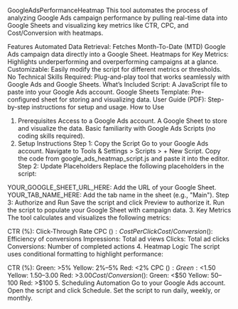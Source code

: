 GoogleAdsPerformanceHeatmap
This tool automates the process of analyzing Google Ads campaign performance by pulling real-time data into Google Sheets and visualizing key metrics like CTR, CPC, and Cost/Conversion with heatmaps.

Features
Automated Data Retrieval: Fetches Month-To-Date (MTD) Google Ads campaign data directly into a Google Sheet.
Heatmaps for Key Metrics: Highlights underperforming and overperforming campaigns at a glance.
Customizable: Easily modify the script for different metrics or thresholds.
No Technical Skills Required: Plug-and-play tool that works seamlessly with Google Ads and Google Sheets.
What’s Included
Script: A JavaScript file to paste into your Google Ads account.
Google Sheets Template: Pre-configured sheet for storing and visualizing data.
User Guide (PDF): Step-by-step instructions for setup and usage.
How to Use
1. Prerequisites
Access to a Google Ads account.
A Google Sheet to store and visualize the data.
Basic familiarity with Google Ads Scripts (no coding skills required).
2. Setup Instructions
Step 1: Copy the Script
Go to your Google Ads account.
Navigate to Tools & Settings > Scripts > + New Script.
Copy the code from google_ads_heatmap_script.js and paste it into the editor.
Step 2: Update Placeholders
Replace the following placeholders in the script:

YOUR_GOOGLE_SHEET_URL_HERE: Add the URL of your Google Sheet.
YOUR_TAB_NAME_HERE: Add the tab name in the sheet (e.g., "Main").
Step 3: Authorize and Run
Save the script and click Preview to authorize it.
Run the script to populate your Google Sheet with campaign data.
3. Key Metrics
The tool calculates and visualizes the following metrics:

CTR (%): Click-Through Rate
CPC ($): Cost Per Click
Cost/Conversion ($): Efficiency of conversions
Impressions: Total ad views
Clicks: Total ad clicks
Conversions: Number of completed actions
4. Heatmap Logic
The script uses conditional formatting to highlight performance:

CTR (%):
Green: >5%
Yellow: 2%–5%
Red: <2%
CPC ($):
Green: <$1.50
Yellow: $1.50–$3.00
Red: >$3.00
Cost/Conversion ($):
Green: <$50
Yellow: $50–$100
Red: >$100
5. Scheduling Automation
Go to your Google Ads account.
Open the script and click Schedule.
Set the script to run daily, weekly, or monthly.
